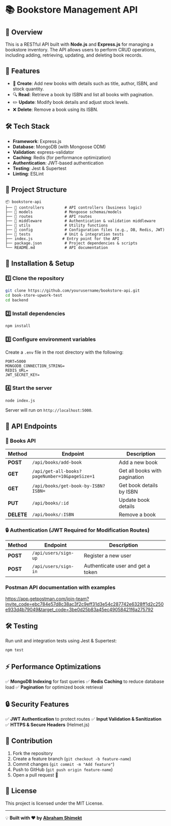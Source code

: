 # 📚 Bookstore Management API

## 🚀 Overview
This is a RESTful API built with **Node.js** and **Express.js** for managing a bookstore inventory. The API allows users to perform CRUD operations, including adding, retrieving, updating, and deleting book records.

## 📌 Features
- 📖 **Create**: Add new books with details such as title, author, ISBN, and stock quantity.
- 🔍 **Read**: Retrieve a book by ISBN and list all books with pagination.
- ✏️ **Update**: Modify book details and adjust stock levels.
- ❌ **Delete**: Remove a book using its ISBN.

## 🛠️ Tech Stack
- **Framework**: Express.js
- **Database**: MongoDB (with Mongoose ODM)
- **Validation**: express-validator
- **Caching**: Redis (for performance optimization)
- **Authentication**: JWT-based authentication
- **Testing**: Jest & Supertest
- **Linting**: ESLint

## 📂 Project Structure
```
📦 bookstore-api
├── 📂 controllers         # API controllers (business logic)
├── 📂 models              # Mongoose schemas/models
├── 📂 routes              # API routes
├── 📂 middleware          # Authentication & validation middleware
├── 📂 utils               # Utility functions
├── 📂 config              # Configuration files (e.g., DB, Redis, JWT)
├── 📂 tests               # Unit & integration tests
├── index.js             # Entry point for the API
├── package.json          # Project dependencies & scripts
└── README.md             # API documentation
```

## 📌 Installation & Setup
### 1️⃣ Clone the repository
```sh
git clone https://github.com/yourusername/bookstore-api.git
cd book-store-upwork-test
cd backend
```

### 2️⃣ Install dependencies
```sh
npm install
```

### 3️⃣ Configure environment variables
Create a `.env` file in the root directory with the following:
```
PORT=5000
MONGODB_CONNECTION_STRING=
REDIS_URL=
JWT_SECRET_KEY=
```

### 4️⃣ Start the server
```sh
node index.js
```
Server will run on `http://localhost:5000`.

## 📌 API Endpoints

### 📖 Books API
| Method | Endpoint | Description |
|--------|----------|-------------|
| **POST** | `/api/books/add-book` | Add a new book |
| **GET** | `/api/get-all-books?pageNumber=10&pageSize=1` | Get all books with pagination |
| **GET** | `/api/books/get-book-by-ISBN?ISBN=` | Get book details by ISBN |
| **PUT** | `/api/books/:id` | Update book details |
| **DELETE** | `/api/books/:ISBN` | Remove a book |

### 🔒 Authentication (JWT Required for Modification Routes)
| Method | Endpoint | Description |
|--------|----------|-------------|
| **POST** | `/api/users/sign-up` | Register a new user |
| **POST** | `/api/users/sign-in` | Authenticate user and get a token |

### Postman API documentation with examples
https://app.getpostman.com/join-team?invite_code=ebc784e57d8c38ac3f2c9eff31d3e54c287742e6328ff1d2c250e933d4b79049&target_code=3be0d25b83a45ec49058421f6a275792

## 🛠️ Testing
Run unit and integration tests using Jest & Supertest:
```sh
npm test
```

## ⚡ Performance Optimizations
✅ **MongoDB Indexing** for fast queries
✅ **Redis Caching** to reduce database load
✅ **Pagination** for optimized book retrieval

## 🔒 Security Features
✅ **JWT Authentication** to protect routes
✅ **Input Validation & Sanitization**
✅ **HTTPS & Secure Headers** (Helmet.js)

## 🤝 Contribution
1. Fork the repository
2. Create a feature branch (`git checkout -b feature-name`)
3. Commit changes (`git commit -m "Add feature"`)
4. Push to GitHub (`git push origin feature-name`)
5. Open a pull request 🚀

## 📜 License
This project is licensed under the MIT License.

---
💡 **Built with ❤️ by [Abraham Shimekt](https://github.com/abrahamshimekt)**
